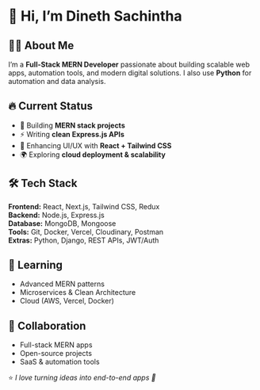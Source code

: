# 👋 Hi, I’m Dineth Sachintha  

## 👨‍💻 About Me  
I’m a **Full-Stack MERN Developer** passionate about building scalable web apps, automation tools, and modern digital solutions. I also use **Python** for automation and data analysis.  

## 🔥 Current Status  
- 🚀 Building **MERN stack projects**  
- ⚡ Writing **clean Express.js APIs**  
- 🎨 Enhancing UI/UX with **React + Tailwind CSS**  
- 🌍 Exploring **cloud deployment & scalability**  

## 🛠️ Tech Stack  
**Frontend:** React, Next.js, Tailwind CSS, Redux  
**Backend:** Node.js, Express.js  
**Database:** MongoDB, Mongoose  
**Tools:** Git, Docker, Vercel, Cloudinary, Postman  
**Extras:** Python, Django, REST APIs, JWT/Auth  

## 🌱 Learning  
- Advanced MERN patterns  
- Microservices & Clean Architecture  
- Cloud (AWS, Vercel, Docker)  

## 💞️ Collaboration  
- Full-stack MERN apps  
- Open-source projects  
- SaaS & automation tools  

⭐️ *I love turning ideas into end-to-end apps 🚀*  

<!---
DS-Vijayapala/DS-Vijayapala is a ✨ special ✨ repository because its `README.md` (this file) appears on your GitHub profile.
You can click the Preview link to take a look at your changes.
--->
